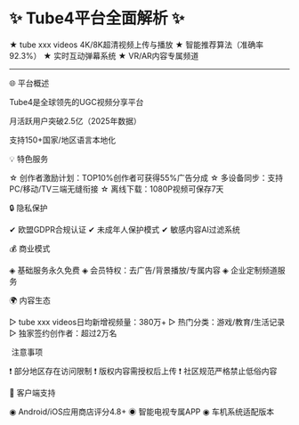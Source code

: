 # ✨ Tube4平台全面解析 ✨


★ tube xxx videos 4K/8K超清视频上传与播放 ★ 智能推荐算法（准确率92.3%） ★ 实时互动弹幕系统 ★ VR/AR内容专属频道

---


🌐 平台概述



Tube4是全球领先的UGC视频分享平台



月活跃用户突破2.5亿（2025年数据）



支持150+国家/地区语言本地化


💡 特色服务

☆ 创作者激励计划：TOP10%创作者可获得55%广告分成 ☆ 多设备同步：支持PC/移动/TV三端无缝衔接 ☆ 离线下载：1080P视频可保存7天

🔒 隐私保护

✔ 欧盟GDPR合规认证 ✔ 未成年人保护模式 ✔ 敏感内容AI过滤系统

💰 商业模式

◈ 基础服务永久免费 ◈ 会员特权：去广告/背景播放/专属内容 ◈ 企业定制频道服务

🌍 内容生态

▷ tube xxx videos日均新增视频量：380万+ ▷ 热门分类：游戏/教育/生活记录 ▷ 独家签约创作者：超过2万名

️ 注意事项

❗ 部分地区存在访问限制 ❗ 版权内容需授权后上传 ❗ 社区规范严格禁止低俗内容

📱 客户端支持

◉ Android/iOS应用商店评分4.8+ ◉ 智能电视专属APP ◉ 车机系统适配版本
